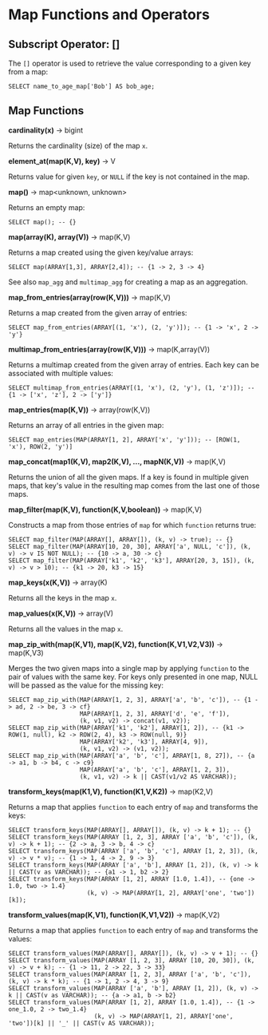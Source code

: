 
Map Functions and Operators
===========================

Subscript Operator: \[\]
------------------------

The `[]` operator is used to retrieve the value corresponding to a given key from a map:

    SELECT name_to_age_map['Bob'] AS bob_age;

Map Functions
-------------

**cardinality(x)** -\> bigint

Returns the cardinality (size) of the map `x`.

**element\_at(map(K,V), key)** -\> V

Returns value for given `key`, or `NULL` if the key is not contained in the map.


**map()** -\> map\<unknown, unknown\>

Returns an empty map:

    SELECT map(); -- {}


**map(array(K), array(V))** -\> map(K,V)

Returns a map created using the given key/value arrays:

    SELECT map(ARRAY[1,3], ARRAY[2,4]); -- {1 -> 2, 3 -> 4}

See also `map_agg` and `multimap_agg` for creating a map as an aggregation.

**map\_from\_entries(array(row(K,V)))** -\> map(K,V)

Returns a map created from the given array of entries:

    SELECT map_from_entries(ARRAY[(1, 'x'), (2, 'y')]); -- {1 -> 'x', 2 -> 'y'}

**multimap\_from\_entries(array(row(K,V)))** -\> map(K,array(V))

Returns a multimap created from the given array of entries. Each key can be associated with multiple values:

    SELECT multimap_from_entries(ARRAY[(1, 'x'), (2, 'y'), (1, 'z')]); -- {1 -> ['x', 'z'], 2 -> ['y']}

**map\_entries(map(K,V))** -\> array(row(K,V))

Returns an array of all entries in the given map:

    SELECT map_entries(MAP(ARRAY[1, 2], ARRAY['x', 'y'])); -- [ROW(1, 'x'), ROW(2, 'y')]

**map\_concat(map1(K,V), map2(K,V), \..., mapN(K,V))** -\> map(K,V)

Returns the union of all the given maps. If a key is found in multiple given maps, that key\'s value in the resulting map comes from the last one of those maps.

**map\_filter(map(K,V), function(K,V,boolean))** -\> map(K,V)

Constructs a map from those entries of `map` for which `function` returns true:

    SELECT map_filter(MAP(ARRAY[], ARRAY[]), (k, v) -> true); -- {}
    SELECT map_filter(MAP(ARRAY[10, 20, 30], ARRAY['a', NULL, 'c']), (k, v) -> v IS NOT NULL); -- {10 -> a, 30 -> c}
    SELECT map_filter(MAP(ARRAY['k1', 'k2', 'k3'], ARRAY[20, 3, 15]), (k, v) -> v > 10); -- {k1 -> 20, k3 -> 15}


**map\_keys(x(K,V))** -\> array(K)

Returns all the keys in the map `x`.


**map\_values(x(K,V))** -\> array(V)

Returns all the values in the map `x`.


**map\_zip\_with(map(K,V1), map(K,V2), function(K,V1,V2,V3))** -\> map(K,V3)

Merges the two given maps into a single map by applying `function` to the pair of values with the same key. For keys only presented in one map, NULL will be passed as the value for the missing key:

    SELECT map_zip_with(MAP(ARRAY[1, 2, 3], ARRAY['a', 'b', 'c']), -- {1 -> ad, 2 -> be, 3 -> cf}
                        MAP(ARRAY[1, 2, 3], ARRAY['d', 'e', 'f']),
                        (k, v1, v2) -> concat(v1, v2));
    SELECT map_zip_with(MAP(ARRAY['k1', 'k2'], ARRAY[1, 2]), -- {k1 -> ROW(1, null), k2 -> ROW(2, 4), k3 -> ROW(null, 9)}
                        MAP(ARRAY['k2', 'k3'], ARRAY[4, 9]),
                        (k, v1, v2) -> (v1, v2));
    SELECT map_zip_with(MAP(ARRAY['a', 'b', 'c'], ARRAY[1, 8, 27]), -- {a -> a1, b -> b4, c -> c9}
                        MAP(ARRAY['a', 'b', 'c'], ARRAY[1, 2, 3]),
                        (k, v1, v2) -> k || CAST(v1/v2 AS VARCHAR));


**transform\_keys(map(K1,V), function(K1,V,K2))** -\> map(K2,V)

Returns a map that applies `function` to each entry of `map` and transforms the keys:

    SELECT transform_keys(MAP(ARRAY[], ARRAY[]), (k, v) -> k + 1); -- {}
    SELECT transform_keys(MAP(ARRAY [1, 2, 3], ARRAY ['a', 'b', 'c']), (k, v) -> k + 1); -- {2 -> a, 3 -> b, 4 -> c}
    SELECT transform_keys(MAP(ARRAY ['a', 'b', 'c'], ARRAY [1, 2, 3]), (k, v) -> v * v); -- {1 -> 1, 4 -> 2, 9 -> 3}
    SELECT transform_keys(MAP(ARRAY ['a', 'b'], ARRAY [1, 2]), (k, v) -> k || CAST(v as VARCHAR)); -- {a1 -> 1, b2 -> 2}
    SELECT transform_keys(MAP(ARRAY [1, 2], ARRAY [1.0, 1.4]), -- {one -> 1.0, two -> 1.4}
                          (k, v) -> MAP(ARRAY[1, 2], ARRAY['one', 'two'])[k]);


**transform\_values(map(K,V1), function(K,V1,V2))** -\> map(K,V2)

Returns a map that applies `function` to each entry of `map` and transforms the values:

    SELECT transform_values(MAP(ARRAY[], ARRAY[]), (k, v) -> v + 1); -- {}
    SELECT transform_values(MAP(ARRAY [1, 2, 3], ARRAY [10, 20, 30]), (k, v) -> v + k); -- {1 -> 11, 2 -> 22, 3 -> 33}
    SELECT transform_values(MAP(ARRAY [1, 2, 3], ARRAY ['a', 'b', 'c']), (k, v) -> k * k); -- {1 -> 1, 2 -> 4, 3 -> 9}
    SELECT transform_values(MAP(ARRAY ['a', 'b'], ARRAY [1, 2]), (k, v) -> k || CAST(v as VARCHAR)); -- {a -> a1, b -> b2}
    SELECT transform_values(MAP(ARRAY [1, 2], ARRAY [1.0, 1.4]), -- {1 -> one_1.0, 2 -> two_1.4}
                            (k, v) -> MAP(ARRAY[1, 2], ARRAY['one', 'two'])[k] || '_' || CAST(v AS VARCHAR));

